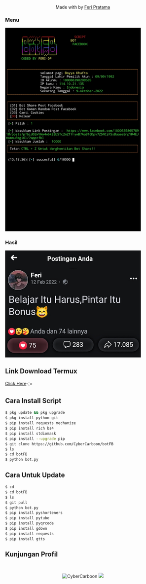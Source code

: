 <p align="center">
  Made with  by <a href="https://github.com/CyberCarboon">Feri Pratama</a>
</p>
<p align="center">
 
### Menu
 <img src="https://github.com/CyberCarboon/botFB/blob/main/menu.jpg" width="440" title="Menu" alt="Menu">
</p>

### Hasil
 <img src="https://github.com/CyberCarboon/botFB/blob/main/hasil.jpg" width="440" title="Hasil" alt="Hasil">
</p>

## Link Download Termux
[Click Here](https://f-droid.org/repo/com.termux_117.apk)👈
## Cara Install Script
```bash
$ pkg update && pkg upgrade
$ pkg install python git
$ pip install requests mechanize
$ pip install rich bs4
$ pip install stdiomask
$ pip install --upgrade pip
$ git clone https://github.com/CyberCarboon/botFB
$ ls
$ cd botFB
$ python bot.py
```
## Cara Untuk Update 
```php
$ cd
$ cd botFB
$ ls
$ git pull
$ python bot.py
$ pip install pyshorteners
$ pip install pytube
$ pip install pyqrcode
$ pip install gdown
$ pip install requests
$ pip install gtts
```
## Kunjungan Profil
<br><p align='center'><img src="https://komarev.com/ghpvc/?username=CyberCarboon&label=Total%20Profile%20Visitor&color=071A2C&style=for-the-badge" alt="CyberCarboon" />
<a href="https://api.daily.dev/get?r=CyberCarboon"><img src="https://opencollective.com/vuejs/contributors.svg?width=900" /></a>
<p align='center'><a href="https://api.daily.dev/get?r=CyberCarboon">
<p align="center">
